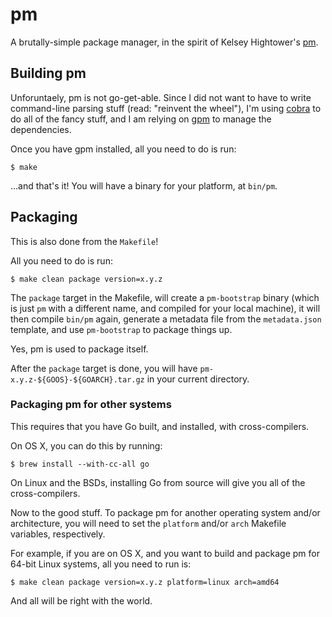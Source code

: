 # pm

A brutally-simple package manager, in the spirit of Kelsey Hightower's
[pm](https://github.com/kelseyhightower/pm).

## Building pm

Unforuntaely, pm is not go-get-able. Since I did not want to have to write
command-line parsing stuff (read: "reinvent the wheel"), I'm using
[cobra](https://github.com/spf13/cobra) to do all of the fancy stuff, and I am
relying on [gpm](https://github.com/pote/gpm) to manage the dependencies.

Once you have gpm installed, all you need to do is run:

	$ make

...and that's it! You will have a binary for your platform, at `bin/pm`.

## Packaging

This is also done from the `Makefile`!

All you need to do is run:

	$ make clean package version=x.y.z

The `package` target in the Makefile, will create a `pm-bootstrap` binary
(which is just `pm` with a different name, and compiled for your local
machine), it will then compile `bin/pm` again, generate a metadata file from
the `metadata.json` template, and use `pm-bootstrap` to package things up.

Yes, pm is used to package itself.

After the `package` target is done, you will have
`pm-x.y.z-${GOOS}-${GOARCH}.tar.gz` in your current directory.

### Packaging pm for other systems

This requires that you have Go built, and installed, with cross-compilers.

On OS X, you can do this by running:

	$ brew install --with-cc-all go

On Linux and the BSDs, installing Go from source will give you all of the
cross-compilers.

Now to the good stuff. To package pm for another operating system and/or
architecture, you will need to set the `platform` and/or `arch` Makefile
variables, respectively.

For example, if you are on OS X, and you want to build and package pm for
64-bit Linux systems, all you need to run is:

	$ make clean package version=x.y.z platform=linux arch=amd64

And all will be right with the world.
